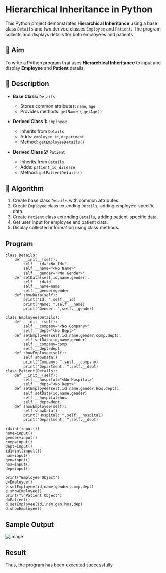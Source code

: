 # Hierarchical Inheritance in Python

This Python project demonstrates **Hierarchical Inheritance** using a base class `Details` and two derived classes `Employee` and `Patient`. The program collects and displays details for both employees and patients.

## 🎯 Aim

To write a Python program that uses **Hierarchical Inheritance** to input and display **Employee** and **Patient** details.

## 📘 Description

- **Base Class:** `Details`
  - Stores common attributes: `name`, `age`
  - Provides methods: `getName()`, `getAge()`

- **Derived Class 1:** `Employee`
  - Inherits from `Details`
  - Adds: `employee_id`, `department`
  - Method: `getEmployeeDetails()`

- **Derived Class 2:** `Patient`
  - Inherits from `Details`
  - Adds: `patient_id`, `disease`
  - Method: `getPatientDetails()`

## 🧠 Algorithm

1. Create base class `Details` with common attributes.
2. Create `Employee` class extending `Details`, adding employee-specific data.
3. Create `Patient` class extending `Details`, adding patient-specific data.
4. Get user input for employee and patient data.
5. Display collected information using class methods.

## Program
    class Details:
        def __init__(self):
            self.__id="<No Id>"
            self.__name="<No Name>"
            self.__gender="<No Gender>"
        def setData(self,id,name,gender):
            self.__id=id
            self.__name=name
            self.__gender=gender
        def showData(self):
            print("Id: ",self.__id)
            print("Name: ",self.__name)
            print("Gender: ",self.__gender)
            
    class Employee(Details):
        def __init__(self):
            self.__company="<No Company>"
            self.__dept="<No Dept>"
        def setEmployee(self,id,name,gender,comp,dept):
            self.setData(id,name,gender)
            self.__company=comp
            self.__dept=dept
        def showEmployee(self):
            self.showData()
            print("Company: ",self.__company)
            print("Department: ",self.__dept)
    class Patient(Details):
        def __init__(self):
            self.__hospital="<No Hospital>"
            self.__dept="<No Dept>"
        def setEmployee(self,id,name,gender,hos,dept):
            self.setData(id,name,gender)
            self.__hospital=hos
            self.__dept=dept 
        def showEmployee(self):
            self.showData()
            print("Hospital: ",self.__hospital)
            print("Department: ",self.__dept) 
            
    id=int(input())
    name=input()
    gender=input()
    comp=input()
    dept=input()
    id1=int(input())
    nam=input()
    gen=input()
    hos=input()
    dep=input()
    
    print("Employee Object")
    e=Employee()
    e.setEmployee(id,name,gender,comp,dept)
    e.showEmployee()
    print("\nPatient Object")
    d=Patient()
    d.setEmployee(id1,nam,gen,hos,dep)
    d.showEmployee() 
    
## Sample Output
![image](https://github.com/user-attachments/assets/64338166-fcad-4459-86cf-ba8d9cf31d80)
## Result
Thus, the program has been executed successfully.
